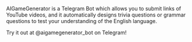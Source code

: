 AIGameGenerator is a Telegram Bot which allows you to submit links of YouTube videos, and it automatically designs trivia questions or grammar questions to test your understanding of the English language.

Try it out at @aigamegenerator_bot on Telegram!
